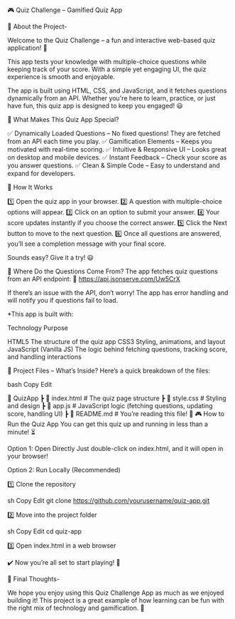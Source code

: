 🎮 Quiz Challenge – Gamified Quiz App

📌 About the Project-

Welcome to the Quiz Challenge – a fun and interactive web-based quiz application! 🎉

This app tests your knowledge with multiple-choice questions while keeping track of your score. With a simple yet engaging UI, the quiz experience is smooth and enjoyable.

The app is built using HTML, CSS, and JavaScript, and it fetches questions dynamically from an API. Whether you're here to learn, practice, or just have fun, this quiz app is designed to keep you engaged! 😃

🎯 What Makes This Quiz App Special?

✅ Dynamically Loaded Questions – No fixed questions! They are fetched from an API each time you play.
✅ Gamification Elements – Keeps you motivated with real-time scoring.
✅ Intuitive & Responsive UI – Looks great on desktop and mobile devices.
✅ Instant Feedback – Check your score as you answer questions.
✅ Clean & Simple Code – Easy to understand and expand for developers.

🚀 How It Works

1️⃣ Open the quiz app in your browser.
2️⃣ A question with multiple-choice options will appear.
3️⃣ Click on an option to submit your answer.
4️⃣ Your score updates instantly if you choose the correct answer.
5️⃣ Click the Next button to move to the next question.
6️⃣ Once all questions are answered, you’ll see a completion message with your final score.

Sounds easy? Give it a try! 😃

🔗 Where Do the Questions Come From?
The app fetches quiz questions from an API endpoint:
📌 https://api.jsonserve.com/Uw5CrX

If there’s an issue with the API, don’t worry! The app has error handling and will notify you if questions fail to load.

*This app is built with:

Technology	Purpose

HTML5	The structure of the quiz app
CSS3	Styling, animations, and layout
JavaScript (Vanilla JS)	The logic behind fetching questions, tracking score, and handling interactions

📂 Project Files – What’s Inside?
Here’s a quick breakdown of the files:

bash
Copy
Edit

📂 QuizApp
 ┣ 📜 index.html      # The quiz page structure
 ┣ 📜 style.css       # Styling and design
 ┣ 📜 app.js          # JavaScript logic (fetching questions, updating score, handling UI)
 ┣ 📜 README.md       # You’re reading this file! 📖
🎮 How to Run the Quiz App
You can get this quiz up and running in less than a minute! ⏳

Option 1: Open Directly
Just double-click on index.html, and it will open in your browser!

Option 2: Run Locally (Recommended)

1️⃣ Clone the repository

sh
Copy
Edit
git clone https://github.com/yourusername/quiz-app.git

2️⃣ Move into the project folder

sh
Copy
Edit
cd quiz-app

3️⃣ Open index.html in a web browser

✔️ Now you’re all set to start playing! 🚀

🎉 Final Thoughts-

We hope you enjoy using this Quiz Challenge App as much as we enjoyed building it! This project is a great example of how learning can be fun with the right mix of technology and gamification. 🚀
